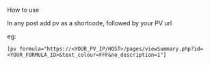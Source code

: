 How to use

In any post add pv as a shortcode, followed by your PV url

eg:

	[pv formula="https://<YOUR_PV_IP/HOST>/pages/viewSummary.php?id=<YOUR_FORMULA_ID>&text_colour=FFF&no_description=1"]
